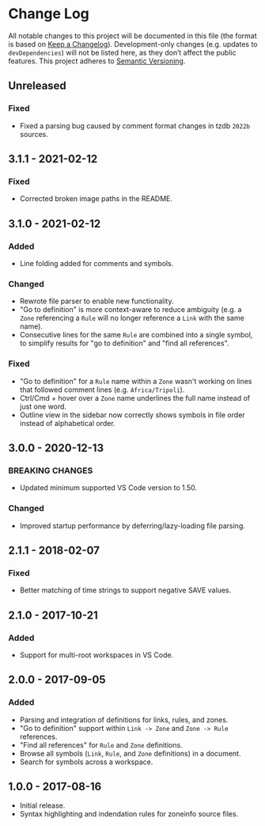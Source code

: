 # Change Log
All notable changes to this project will be documented in this file (the format is based on [Keep a Changelog](http://keepachangelog.com/)).
Development-only changes (e.g. updates to `devDependencies`) will not be listed here, as they don’t affect the public features.
This project adheres to [Semantic Versioning](http://semver.org/).

## Unreleased
### Fixed
- Fixed a parsing bug caused by comment format changes in tzdb `2022b` sources.

## 3.1.1 - 2021-02-12
### Fixed
- Corrected broken image paths in the README.

## 3.1.0 - 2021-02-12
### Added
- Line folding added for comments and symbols.

### Changed
- Rewrote file parser to enable new functionality.
- "Go to definition" is more context-aware to reduce ambiguity (e.g. a `Zone` referencing a `Rule` will no longer reference a `Link` with the same name).
- Consecutive lines for the same `Rule` are combined into a single symbol, to simplify results for "go to definition" and "find all references".

### Fixed
- "Go to definition" for a `Rule` name within a `Zone` wasn't working on lines that followed comment lines (e.g. `Africa/Tripoli`).
- Ctrl/Cmd + hover over a `Zone` name underlines the full name instead of just one word.
- Outline view in the sidebar now correctly shows symbols in file order instead of alphabetical order.

## 3.0.0 - 2020-12-13
### BREAKING CHANGES
- Updated minimum supported VS Code version to 1.50.

### Changed
- Improved startup performance by deferring/lazy-loading file parsing.

## 2.1.1 - 2018-02-07
### Fixed
- Better matching of time strings to support negative SAVE values.

## 2.1.0 - 2017-10-21
### Added
- Support for multi-root workspaces in VS Code.

## 2.0.0 - 2017-09-05
### Added
- Parsing and integration of definitions for links, rules, and zones.
- "Go to definition" support within `Link -> Zone` and `Zone -> Rule` references.
- "Find all references" for `Rule` and `Zone` definitions.
- Browse all symbols (`Link`, `Rule`, and `Zone` definitions) in a document.
- Search for symbols across a workspace.

## 1.0.0 - 2017-08-16
- Initial release.
- Syntax highlighting and indendation rules for zoneinfo source files.
